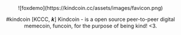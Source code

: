 <div align="center">
![foxdemo](https://kindcoin.cc/assets/images/favicon.png) 

#kindcoin [KCCC, 𝒌]
 Kindcoin - is a open source peer-to-peer digital memecoin, funcoin, for the purpose of being kind! <3.
</div>
